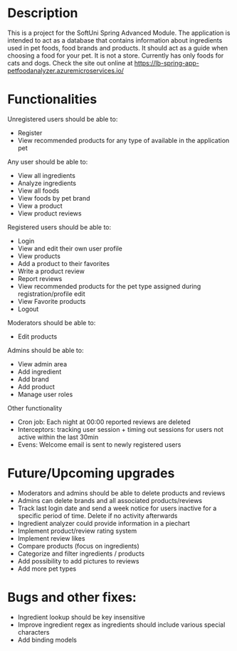 # Description
This is a project for the SoftUni Spring Advanced Module. The application is intended to act as a database that contains information about ingredients used in pet foods, food brands and products. It should act as a guide when choosing a food for your pet. It is not a store. Currently has only foods for cats and dogs.
Check the site out online at https://lb-spring-app-petfoodanalyzer.azuremicroservices.io/

# Functionalities

Unregistered users should be able to:
* Register
* View recommended products for any type of available in the application pet

Any user should be able to:
* View all ingredients
* Analyze ingredients
* View all foods
* View foods by pet brand
* View a product
* View product reviews

Registered users should be able to:
* Login
* View and edit their own user profile
* View products
* Add a product to their favorites
* Write a product review
* Report reviews
* View recommended products for the pet type assigned during registration/profile edit
* View Favorite products
* Logout

Moderators should be able to:
* Edit products

Admins should be able to:
* View admin area
* Add ingredient
* Add brand
* Add product
* Manage user roles

Other functionality
* Cron job: Each night at 00:00 reported reviews are deleted
* Interceptors: tracking user session + timing out sessions for users not active within the last 30min
* Evens: Welcome email is sent to newly registered users

# Future/Upcoming upgrades
* Moderators and admins should be able to delete products and reviews
* Admins can delete brands and all associated products/reviews 
* Track last login date and send a week notice for users inactive for a specific period of time. Delete if no activity afterwards
* Ingredient analyzer could provide information in a piechart 
* Implement product/review rating system
* Implement review likes
* Compare products (focus on ingredients)
* Categorize and filter ingredients / products
* Add possibility to add pictures to reviews
* Add more pet types

# Bugs and other fixes:
* Ingredient lookup should be key insensitive 
* Improve ingredient regex as ingredients should include various special characters
* Add binding models
